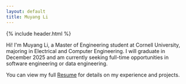```yaml
---
layout: default
title: Muyang Li
---
```


{% include header.html %}

Hi! I'm Muyang Li, a Master of Engineering student at Cornell University, majoring in Electrical and Computer Engineering. I will graduate in December 2025 and am currently seeking full-time opportunities in software engineering or data engineering. 

You can view my full [Resume](assets/Muyang_Li_Resume.pdf) for details on my experience and projects.

